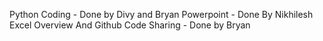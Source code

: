 Python Coding - Done by Divy and Bryan 
Powerpoint - Done By Nikhilesh 
Excel Overview And Github Code Sharing - Done by Bryan 
